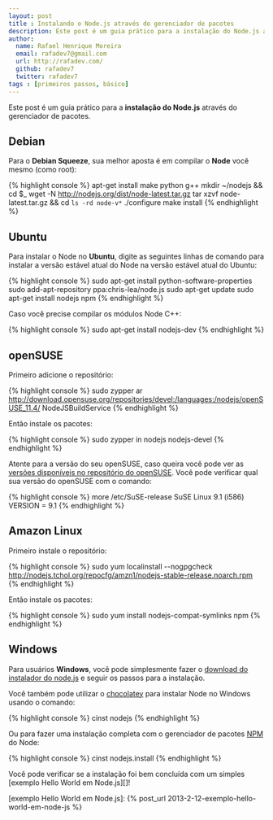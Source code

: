 ```yaml
---
layout: post
title : Instalando o Node.js através do gerenciador de pacotes
description: Este post é um guia prático para a instalação do Node.js através do gerenciador de pacotes.
author:
  name: Rafael Henrique Moreira
  email: rafadev7@gmail.com
  url: http://rafadev.com/
  github: rafadev7
  twitter: rafadev7
tags : [primeiros passos, básico]
---
```

Este post é um guia prático para a **instalação do Node.js** através do gerenciador de pacotes.

## Debian

Para o **Debian Squeeze**, sua melhor aposta é em compilar o **Node** você mesmo (como root):

{% highlight console %}
apt-get install make python g++
mkdir ~/nodejs && cd $_
wget -N http://nodejs.org/dist/node-latest.tar.gz
tar xzvf node-latest.tar.gz && cd `ls -rd node-v*`
./configure
make install
{% endhighlight %}

## Ubuntu

Para instalar o Node no **Ubuntu**, digite as seguintes linhas de comando para instalar a versão estável atual do Node na versão estável atual do Ubuntu:

{% highlight console %}
sudo apt-get install python-software-properties
sudo add-apt-repository ppa:chris-lea/node.js
sudo apt-get update
sudo apt-get install nodejs npm
{% endhighlight %}


Caso você precise compilar os módulos Node C++:

{% highlight console %}
sudo apt-get install nodejs-dev
{% endhighlight %}


## openSUSE

Primeiro adicione o repositório:

{% highlight console %}
sudo zypper ar http://download.opensuse.org/repositories/devel:/languages:/nodejs/openSUSE_11.4/ NodeJSBuildService
{% endhighlight %}

Então instale os pacotes:

{% highlight console %}
sudo zypper in nodejs nodejs-devel
{% endhighlight %}

Atente para a versão do seu openSUSE, caso queira você pode ver as [versões disponíveis no repositório do openSUSE][]. Você pode verificar qual sua versão do openSUSE com o comando:

{% highlight console %}
more /etc/SuSE-release
SuSE Linux 9.1 (i586)
VERSION = 9.1
{% endhighlight %}

## Amazon Linux

Primeiro instale o repositório:

{% highlight console %}
sudo yum localinstall --nogpgcheck http://nodejs.tchol.org/repocfg/amzn1/nodejs-stable-release.noarch.rpm 
{% endhighlight %}

Então instale os pacotes:

{% highlight console %}
sudo yum install nodejs-compat-symlinks npm
{% endhighlight %}

## Windows

Para usuários **Windows**, você pode simplesmente fazer o [download do instalador do node.js][] e seguir os passos para a instalação.

Você também pode utilizar o [chocolatey][] para instalar Node no Windows usando o comando:

{% highlight console %}
cinst nodejs
{% endhighlight %}

Ou para fazer uma instalação completa com o gerenciador de pacotes [NPM][] do Node:

{% highlight console %}
cinst nodejs.install
{% endhighlight %}


Você pode verificar se a instalação foi bem concluída com um simples [exemplo Hello World em Node.js][]!

[versões disponíveis no repositório do openSUSE]: http://download.opensuse.org/repositories/devel:/languages:/nodejs/
[download do instalador do node.js]: http://nodejs.org/download/
[chocolatey]: http://chocolatey.org/
[NPM]: https://npmjs.org/
[exemplo Hello World em Node.js]: {% post_url 2013-2-12-exemplo-hello-world-em-node-js %}